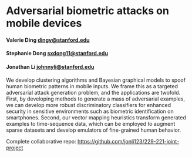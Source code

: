 Adversarial biometric attacks on mobile devices
========================
#### **Valerie Ding**			dingv@stanford.edu
#### **Stephanie Dong**			sxdong11@stanford.edu
#### **Jonathan Li** 				johnnyli@stanford.edu

We develop clustering algorithms and Bayesian graphical models to spoof human biometric patterns in mobile inputs. We frame this as a targeted adversarial attack generation problem, and the applications are twofold. First, by developing methods to generate a mass of adversarial examples, we can develop more robust discriminatory classifiers for enhanced security in sensitive environments such as biometric identification on smartphones. Second, our vector mapping heuristics transform generated examples to time-sequence data, which can be employed to augment sparse datasets and develop emulators of fine-grained human behavior. 

Complete collaborative repo: https://github.com/jonli123/229-221-joint-project
